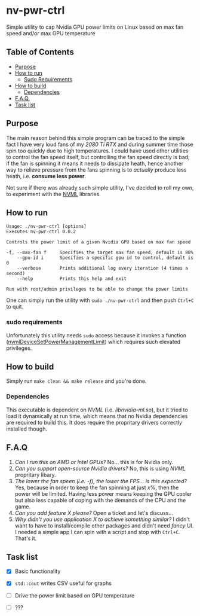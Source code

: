 # nv-pwr-ctrl
Simple utility to cap Nvidia GPU power limits on Linux based on max fan speed and/or max GPU temperature

## Table of Contents
* [Purpose](#purpose)
* [How to run](#how-to-run)
  * [Sudo Requirements](#sudo-requirements)
* [How to build](#how-to-build)
  * [Dependencies](#dependencies)
* [F.A.Q.](#faq)
* [Task list](#task-list)

## Purpose
The main reason behind this simple program can be traced to the simple fact I have very loud fans of my _2080 Ti RTX_ and during summer time those spin too quickly due to high temperatures.
I could have used other utilities to control the fan speed itself, but controlling the fan speed directly is bad; if the fan is spinning it means it needs to dissipate heath, hence another way to relieve pressure from the fans spinning is to _actually_ produce less heath, i.e. **consume less power**.

Not sure if there was already such simple utility, I've decided to roll my own, to experiment with the [NVML](https://developer.nvidia.com/nvidia-management-library-nvml) libraries.

## How to run
```
Usage: ./nv-pwr-ctrl [options]
Executes nv-pwr-ctrl 0.0.2

Controls the power limit of a given Nvidia GPU based on max fan speed

-f, --max-fan f     Specifies the target max fan speed, default is 80%
    --gpu-id i      Specifies a specific gpu id to control, default is 0
    --verbose       Prints additional log every iteration (4 times a second)
    --help          Prints this help and exit

Run with root/admin privileges to be able to change the power limits

```
One can simply run the utility with `sudo ./nv-pwr-ctrl` and then push `Ctrl+C` to quit.

### sudo requirements
Unfortunately this utility needs `sudo` access because it invokes a function ([nvmlDeviceSetPowerManagementLimit](https://docs.nvidia.com/deploy/nvml-api/group__nvmlDeviceCommands.html#group__nvmlDeviceCommands_1gb35472a72da70c8c8e9c9b108b3640b5)) which requires such elevated privileges.

## How to build
Simply run `make clean && make release` and you're done.

### Dependencies
This executable is dependent on _NVML_ (i.e. _libnvidia-ml.so_), but it tried to load it dynamically at run time, which means that no Nvidia dependencies are required to build this.
It does require the propritary drivers correctly installed though.

## F.A.Q

1. *Can I run this on _AMD_ or _Intel_ GPUs?* No... this is for Nvidia only.
2. *Can you support open-source Nvidia drivers?* No, this is using _NVML_ propritary libary.
3. *The lower the fan speen (i.e. -f), the lower the FPS... is this expected?* Yes, because in order to keep the fan spinning at just _x_%, then the power will be limited. Having less power means keeping the GPU cooler but also less capable of coping with the demands of the CPU and the game.
4. *Can you add feature *X* please?* Open a ticket and let's discuss...
5. *Why didn't you use application *X* to achieve something similar?* I didn't want to have to install/compile other packages and didn't need _fancy_ UI. I needed a simple app I can spin with a script and stop with `Ctrl+C`. That's it.

## Task list

- [x] Basic functionality
- [x] `std::cout` writes CSV useful for graphs
- [ ] Drive the power limit based on GPU temperature
- [ ] ??? 

